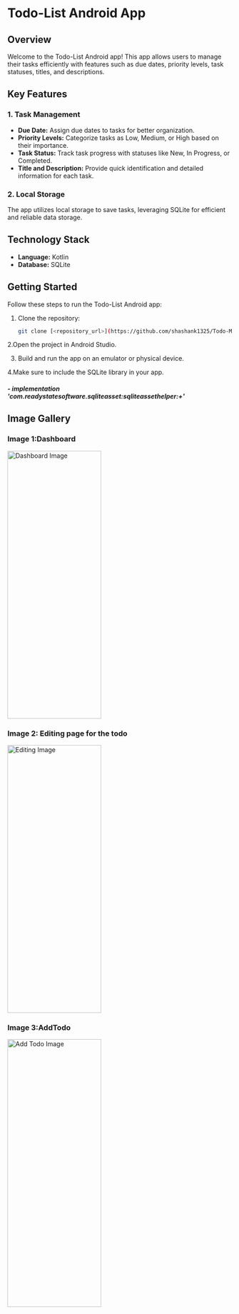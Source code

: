 # Todo-List Android App

## Overview

Welcome to the Todo-List Android app! This app allows users to manage their tasks efficiently with features such as due dates, priority levels, task statuses, titles, and descriptions.

## Key Features

### 1. Task Management
- **Due Date:** Assign due dates to tasks for better organization.
- **Priority Levels:** Categorize tasks as Low, Medium, or High based on their importance.
- **Task Status:** Track task progress with statuses like New, In Progress, or Completed.
- **Title and Description:** Provide quick identification and detailed information for each task.

### 2. Local Storage
The app utilizes local storage to save tasks, leveraging SQLite for efficient and reliable data storage.

## Technology Stack

- **Language:** Kotlin
- **Database:** SQLite

## Getting Started

Follow these steps to run the Todo-List Android app:

1. Clone the repository:
   ```bash
   git clone [<repository_url>](https://github.com/shashank1325/Todo-Manager.git)
   
2.Open the project in Android Studio.

3. Build and run the app on an emulator or physical device.

4.Make sure to include the SQLite library in your app.
   ##### - implementation 'com.readystatesoftware.sqliteasset:sqliteassethelper:+' 


## Image Gallery

### Image 1:Dashboard
<img src="images/DashBoard.png" alt="Dashboard Image" width="210" height="600"/>

### Image 2: Editing page for the todo
<img src="images/Edit_todo.png" alt="Editing Image" width="210" height="600"/>


### Image 3:AddTodo
<img src="images/add_todo.png" alt="Add Todo Image" width="210" height="600"/>



